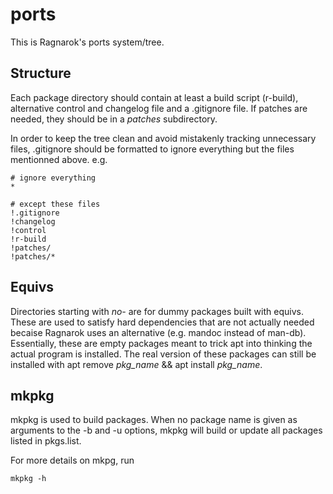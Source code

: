 ports
=====

This is Ragnarok's ports system/tree.

Structure
---------

Each package directory should contain at least a build script (r-build),
alternative control and changelog file and a .gitignore file. If patches
are needed, they should be in a *patches* subdirectory.

In order to keep the tree clean and avoid mistakenly tracking unnecessary
files, .gitignore should be formatted to ignore everything but the files
mentionned above. e.g.

```
# ignore everything
*

# except these files
!.gitignore
!changelog
!control
!r-build
!patches/
!patches/*
```

Equivs
------

Directories starting with *no-* are for dummy packages built with equivs.
These are used to satisfy hard dependencies that are not actually needed
becaise Ragnarok uses an alternative (e.g. mandoc instead of man-db).
Essentially, these are empty packages meant to trick apt into thinking
the actual program is installed. The real version of these packages can
still be installed with apt remove *pkg_name* && apt install *pkg_name*.

mkpkg
-----

mkpkg is used to build packages. When no package name is given as arguments
to the -b and -u options, mkpkg will build or update all packages listed in
pkgs.list.

For more details on mkpg, run 

```
mkpkg -h
```

